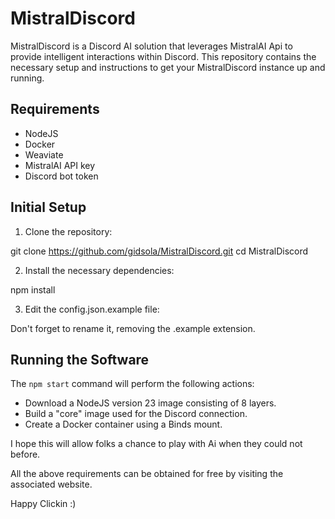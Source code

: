 # MistralDiscord

MistralDiscord is a Discord AI solution that leverages MistralAI Api to provide intelligent interactions within Discord. This repository contains the necessary setup and instructions to get your MistralDiscord instance up and running.

## Requirements

- NodeJS
- Docker
- Weaviate
- MistralAI API key
- Discord bot token

## Initial Setup

1. Clone the repository:
   
git clone https://github.com/gidsola/MistralDiscord.git
cd MistralDiscord
   
2. Install the necessary dependencies:
   
npm install

3. Edit the config.json.example file:

Don't forget to rename it, removing the .example extension.
   
## Running the Software

The `npm start` command will perform the following actions:
 - Download a NodeJS version 23 image consisting of 8 layers.
 - Build a "core" image used for the Discord connection.
 - Create a Docker container using a Binds mount.


I hope this will allow folks a chance to play with Ai when they could not before.

All the above requirements can be obtained for free by visiting the associated website.

Happy Clickin :)